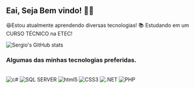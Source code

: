 ## Eai, Seja Bem vindo! 👋😁



  😆Estou atualmente aprendendo diversas tecnologias!
  📚 Estudando em um CURSO TÉCNICO na ETEC!

![Sergio's GitHub stats](https://github-readme-stats.vercel.app/api?username=Serg1o-Rafael&show_icons=true&theme=merko)
<br>
### Algumas das minhas tecnologias preferidas.
 <div style="display: inline_block"><br/>
<img align="center" alt="c#" src ="https://img.shields.io/badge/C%23-239120?style=for-the-badge&logo=c-sharp&logoColor=white">
<img align="center" alt="SQL SERVER" src ="https://img.shields.io/badge/Microsoft_SQL_Server-CC2927?style=for-the-badge&logo=microsoft-sql-server&logoColor=white">
<img align="center" alt="html5" src ="https://img.shields.io/badge/HTML5-E34F26?style=for-the-badge&logo=html5&logoColor=white">
<img align="center" alt="CSS3" src ="https://img.shields.io/badge/CSS3-1572B6?style=for-the-badge&logo=css3&logoColor=white">
<img align="center" alt=".NET" src ="https://img.shields.io/badge/.NET-5C2D91?style=for-the-badge&logo=.net&logoColor=white">
<img align="center" alt ="PHP" src ="https://img.shields.io/badge/PHP-777BB4?style=for-the-badge&logo=php&logoColor=white">

</div>
